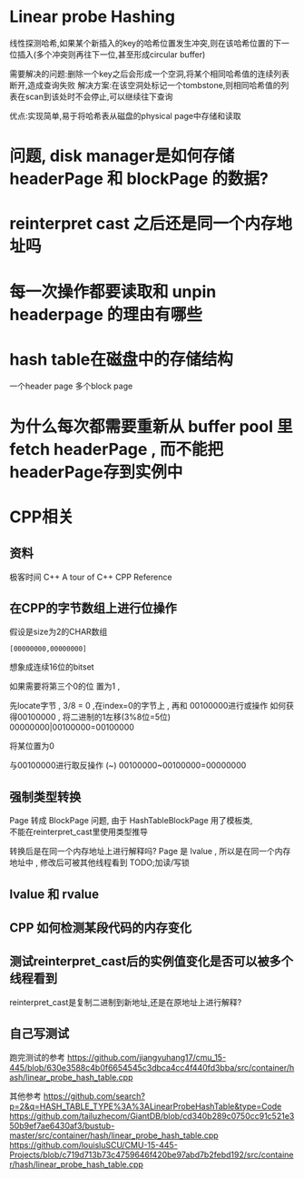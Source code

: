 # Linear probe Hashing
线性探测哈希,如果某个新插入的key的哈希位置发生冲突,则在该哈希位置的下一位插入(多个冲突则再往下一位,甚至形成circular buffer)

需要解决的问题:删除一个key之后会形成一个空洞,将某个相同哈希值的连续列表断开,造成查询失败
解决方案:在该空洞处标记一个tombstone,则相同哈希值的列表在scan到该处时不会停止,可以继续往下查询


优点:实现简单,易于将哈希表从磁盘的physical page中存储和读取

# 问题, disk manager是如何存储 headerPage 和 blockPage 的数据?

# reinterpret cast 之后还是同一个内存地址吗

# 每一次操作都要读取和 unpin headerpage 的理由有哪些



# hash table在磁盘中的存储结构
一个header page
多个block page

# 为什么每次都需要重新从 buffer pool 里 fetch headerPage , 而不能把 headerPage存到实例中

# CPP相关

## 资料
极客时间 C++
A tour of C++
CPP Reference

## 在CPP的字节数组上进行位操作

假设是size为2的CHAR数组

`[00000000,00000000]`

想象成连续16位的bitset

如果需要将第三个0的位 置为1 ,

先locate字节 , 3/8 = 0 ,在index=0的字节上 ,
再和 00100000进行或操作
如何获得00100000 , 将二进制的1左移(3%8位=5位)
00000000|00100000=00100000

将某位置为0

与00100000进行取反操作 (~)
00100000~00100000=00000000


## 强制类型转换

Page 转成 BlockPage 问题, 
由于 HashTableBlockPage 用了模板类,  
不能在reinterpret_cast里使用类型推导

转换后是在同一个内存地址上进行解释吗?
Page 是 lvalue , 所以是在同一个内存地址中 , 修改后可被其他线程看到
TODO;加读/写锁

## lvalue 和 rvalue

## CPP 如何检测某段代码的内存变化

## 测试reinterpret_cast后的实例值变化是否可以被多个线程看到
reinterpret_cast是复制二进制到新地址,还是在原地址上进行解释?

## 自己写测试


跑完测试的参考
https://github.com/jiangyuhang17/cmu_15-445/blob/630e3588c4b0f6654545c3dbca4cc4f440fd3bba/src/container/hash/linear_probe_hash_table.cpp

其他参考
https://github.com/search?p=2&q=HASH_TABLE_TYPE%3A%3ALinearProbeHashTable&type=Code
https://github.com/tailuzhecom/GiantDB/blob/cd340b289c0750cc91c521e350b9ef7ae6430af3/bustub-master/src/container/hash/linear_probe_hash_table.cpp
https://github.com/louisluSCU/CMU-15-445-Projects/blob/c719d713b73c4759646f420be97abd7b2febd192/src/container/hash/linear_probe_hash_table.cpp
